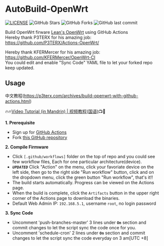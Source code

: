 # AutoBuild-OpenWrt
[![LICENSE](https://img.shields.io/github/license/mashape/apistatus.svg?style=flat&logo=github&label=LICENSE)](https://github.com/esirplayground/AutoBuild-OpenWrt/blob/master/LICENSE)
![GitHub Stars](https://img.shields.io/github/stars/esirplayground/AutoBuild-OpenWrt.svg?style=flat&logo=appveyor&label=Stars&logo=github)
![GitHub Forks](https://img.shields.io/github/forks/esirplayground/AutoBuild-OpenWrt.svg?style=flat&logo=appveyor&label=Forks&logo=github)
![GitHub last commit](https://img.shields.io/github/last-commit/esirplayground/AutoBuild-OpenWrt?label=Latest%20Commit&logo=github)

Build OpenWrt firware [Lean's OpenWrt](https://github.com/coolsnowwolf/lede) using GitHub Actions  
Hereby thank P3TERX for his amazing job: https://github.com/P3TERX/Actions-OpenWrt/  

Hereby thank KFERMercer for his amazing job: https://github.com/KFERMercer/OpenWrt-CI  
You could edit and enable "Sync Code" YAML file to let your forked repo keep updated.

## Usage
   中文教程(https://p3terx.com/archives/build-openwrt-with-github-actions.html)
   
🔥🔥[Video Tutorial (in Mandrin) | 视频教程(国语)](https://youtu.be/9YO7nxNry-4)📺🎉

**1. Prerequisite**
  - Sign up for [GitHub Actions](https://github.com/features/actions/signup)
  - Fork [this GitHub repository](https://github.com/esirplayground/AutoBuild-OpenWrt)
    
**2. Compile Firmware**
  - Click `[.github/workflows]` folder on the top of repo and you could see few workflow files, Each for one particular architecture(device).
  - ***`UPDATED`*** Click "Action" on the menu, click your favoriate device on the left side, then go to the right side "Run workflow" button, click and on the dropdown menu, click the green button "Run workflow", that's it!!
  - The build starts automatically. Progress can be viewed on the Actions page.
  - When the build is complete, click the `Artifacts` button in the upper right corner of the Actions page to download the binaries.
  - Default Web Admin IP: `192.168.5.1`, username `root`, no login password

**3. Sync Code**
  - Uncomment 'push-branches-master' 3 lines under **`On`** section and commit changes to let the script sync the code once for you.
  - Uncomment 'schedule-cron' 2 lines under **`On`** section and commit changes to let the script sync the code everyday on 3 am[UTC +8]

